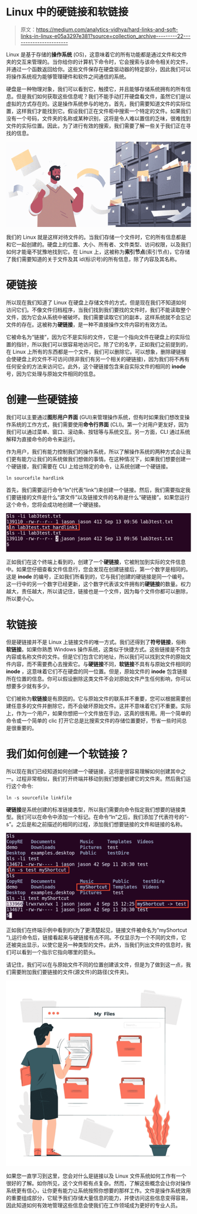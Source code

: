 # Linux 中的硬链接和软链接

> 原文：<https://medium.com/analytics-vidhya/hard-links-and-soft-links-in-linux-e05a3297e381?source=collection_archive---------22----------------------->

Linux 是基于存储的**操作系统** (OS)，这意味着它的所有功能都是通过文件和文件夹的交互来管理的。当你给你的计算机下命令时，它会搜索与该命令相关的文件，并通过一个函数返回给你。这些文件保存在硬盘驱动器的特定部分，因此我们可以将操作系统视为能够管理硬件和软件之间通信的系统。

硬盘是一种物理对象，我们可以看到它，触摸它，并且能够存储系统拥有的所有信息。但是我们如何获取这些信息呢？我们不能手动打开硬盘看文件，虽然它们是以虚拟的方式存在的。这是操作系统参与的地方。首先，我们需要知道文件的实际位置，这样我们才能找到它。假设我们正在文件柜中搜索一个特定的文件。如果我们没有一个号码，文件夹的名称或某种识别，这将是令人难以置信的乏味，很难找到文件的实际位置。因此，为了进行有效的搜索，我们需要了解一些关于我们正在寻找的信息。

![](img/60457a555b80d14505ce4d5d7c88072a.png)

我们的 Linux 就是这样对待文件的。当我们存储一个文件时，它的所有信息都是和它一起创建的。硬盘上的位置、大小、所有者、文件类型、访问权限，以及我们如何才能毫不犹豫地找到它。在 Linux 上，这被称为**索引节点**(索引节点)，它存储了我们需要知道的关于文件及其 id(标识号)的所有信息，除了内容及其名称。

# 硬链接

所以现在我们知道了 Linux 在硬盘上存储文件的方式，但是现在我们不知道如何访问它们。不像文件归档程序，当我们找到我们要找的文件时，我们不能读取整个文件，因为它会从系统中被破坏。我们需要读取它们的副本，这样系统就不会忘记文件的存在。这被称为**硬链接**，是一种不直接操作文件内容的有效方法。

它被命名为“链接”，因为它不是实际的文件，它是一个指向文件在硬盘上的实际位置的指针，所以我们可以很容易地访问它。除了它的名字，正如我们之前提到的，在 Linux 上所有的东西都是一个文件，我们可以删除它。可以想象，删除硬链接会使硬盘上的文件不可访问(除非我们有另一个相关的硬链接)，因为我们将不再有任何安全的方法来访问它。此外，这个硬链接包含来自实际文件的相同的 **inode** 号，因为它处理与原始文件相同的信息。

# 创建一些硬链接

我们可以主要通过**图形用户界面** (GUI)来管理操作系统，但有时如果我们想改变操作系统的工作方式，我们需要使用**命令行界面** (CLI)。第一个对用户更友好，因为我们可以通过菜单、窗口、滚动条、按钮等与系统交互。另一方面，CLI 通过系统解释为直接命令的命令来运行。

作为用户，我们有能力控制我们的操作系统，所以了解操作系统的两种方式会让我们更有能力让我们的系统做我们想做的事情。在这种情况下，如果我们想要创建一个硬链接，我们需要在 CLI 上给出特定的命令，让系统创建一个硬链接。

```
ln sourcefile hardlink
```

首先，我们需要运行命令“ln”(代表“link”)来创建一个链接。然后，我们需要指定我们要链接的文件是什么“源文件”以及链接文件的名称是什么“硬链接”。如果您运行这个命令，您将会成功地创建一个硬链接。

![](img/c869c51e3fd9ad206ff2e9fe7318c66b.png)

正如我们在这个终端上看到的，创建了一个**硬链接**，它被附加到实际的文件信息中。如果您仔细查看文件信息行，您会发现在创建链接后，第一个数字是相同的。这是 **inode** 的编号，正如我们所看到的，它与我们创建的硬链接是同一个编号。这一行中的另一个数字已经更新，这个数字代表该文件拥有的**硬链接**的数量。权力越大，责任越大，所以请记住，链接也是一个文件，因为每个文件你都可以删除，所以要小心。

# 软链接

但是硬链接并不是 Linux 上链接文件的唯一方式。我们还得到了**符号链接**，俗称**软链接**。如果你熟悉 Windows 操作系统，这类似于快捷方式。这些链接是不包含内容或名称文件的文件。但是它们包含它的地址，所以我们可以找到文件的原始文件内容，而不需要费心去搜索它。与**硬链接**不同，**软链接**不具有与原始文件相同的 **inode** ，这意味着它们不在硬盘的同一位置。但是，原始文件的 **inode** 包含链接所在位置的信息。你可以假设删除这类文件不会对原始文件产生任何影响，你可以想要多少就有多少。

它们被称为**软链接**是有原因的。它与原始文件的联系并不重要，您可以根据需要创建任意多的文件并删除它，而不会破坏原始文件。这并不意味着它们不重要。实际上，作为一个用户，如果你想把一个文件放在手边，这真的很有用。用一个简单的命令或一个简单的 clic 打开它总是比搜索文件的存储位置要好，节省一些时间总是很重要的。

# 我们如何创建一个软链接？

所以现在我们已经知道如何创建一个硬链接，这将是很容易理解如何创建其中之一。过程非常相似，我们打开终端并移动到我们想要创建它的文件夹。然后我们运行这个命令:

```
ln -s sourcefile linkfile
```

**硬链接**是系统创建的标准链接类型，所以我们需要向命令指定我们想要的链接类型。我们可以在命令中添加一个标记。在命令“ln”之后，我们添加了代表符号的“-s”。之后是和之前描述的相同的过程，添加我们想要链接的文件和链接的名称。

![](img/a3daf6e8e14bf2e2437146c70a8c6a14.png)

正如我们在终端示例中看到的(为了更清楚起见，链接文件被命名为“myShortcut ”),运行命令后，链接看起来与硬链接有点不同。不仅显示为一个不同的文件，它还被突出显示，以使它是另一种类型的文件。此外，当我们列出文件的信息时，我们可以看到一个指示它指向哪里的箭头。

请记住，我们可以在与原始文件不同的位置创建该文件，但是为了做到这一点，我们需要附加我们要链接的文件(源文件)的路径(文件夹)。

![](img/a85faa796b5c028f8dfd209265d89226.png)

如果您一直学习到这里，您会对什么是链接以及 Linux 文件系统如何工作有一个很好的了解。如你所见，这个文件柜有点复杂。然而，了解这些概念会让你对操作系统更有信心，让你更有能力让系统按照你想要的那样工作。文件是操作系统效用的重要组成部分，它赋予我们存储大量信息的能力，并使访问这些信息变得容易，因此知道如何有效地管理这些信息会使我们在工作领域成为更好的专业人员。